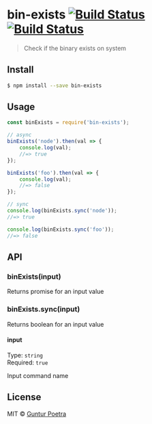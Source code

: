 # bin-exists [![Build Status](https://travis-ci.org/iguntur/bin-exists.svg?branch=master)](https://travis-ci.org/iguntur/bin-exists) [![Build Status](https://ci.appveyor.com/api/projects/status/github/iguntur/bin-exists?branch=master&svg=true)](https://ci.appveyor.com/project/iguntur/bin-exists)

> Check if the binary exists on system


## Install

```bash
$ npm install --save bin-exists
```


## Usage


```js
const binExists = require('bin-exists');

// async
binExists('node').then(val => {
    console.log(val);
    //=> true
});

binExists('foo').then(val => {
    console.log(val);
    //=> false
});

// sync
console.log(binExists.sync('node'));
//=> true

console.log(binExists.sync('foo'));
//=> false
```


## API

### binExists(input)

Returns promise for an input value

### binExists.sync(input)

Returns boolean for an input value

#### input

Type: `string` <br>
Required: `true`

Input command name


## License

MIT © [Guntur Poetra](http://guntur.starmediateknik.com)
